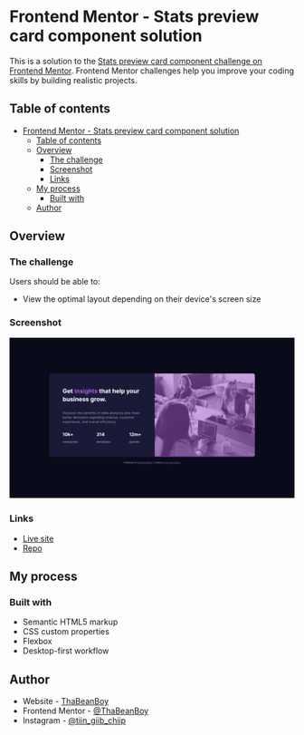 # Frontend Mentor - Stats preview card component solution

This is a solution to the [Stats preview card component challenge on Frontend Mentor](https://www.frontendmentor.io/challenges/stats-preview-card-component-8JqbgoU62). Frontend Mentor challenges help you improve your coding skills by building realistic projects.

## Table of contents

- [Frontend Mentor - Stats preview card component solution](#frontend-mentor---stats-preview-card-component-solution)
  - [Table of contents](#table-of-contents)
  - [Overview](#overview)
    - [The challenge](#the-challenge)
    - [Screenshot](#screenshot)
    - [Links](#links)
  - [My process](#my-process)
    - [Built with](#built-with)
  - [Author](#author)

## Overview

### The challenge

Users should be able to:

- View the optimal layout depending on their device's screen size

### Screenshot

![](./screenshot.png)

### Links

- [Live site](https://thabeanboy.github.io/Front-End-Mentor-Stats-Preview-Card-Component/)
- [Repo](https://github.com/ThaBeanBoy/Front-End-Mentor-Stats-Preview-Card-Component)

## My process

### Built with

- Semantic HTML5 markup
- CSS custom properties
- Flexbox
- Desktop-first workflow

## Author

- Website - [ThaBeanBoy](https://github.com/ThaBeanBoy)
- Frontend Mentor - [@ThaBeanBoy](https://www.frontendmentor.io/profile/ThaBeanBoy)
- Instagram - [@tiin_giib_chiip](https://www.instagram.com/tiin_giib_chiip/)
